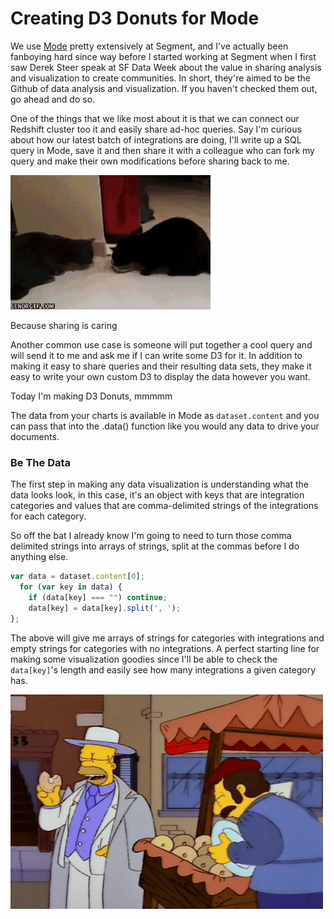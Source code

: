 # Creating D3 Donuts for Mode

We use [Mode](www.modeanalytics.com) pretty extensively at Segment, and I've actually been fanboying hard since way before I started working at Segment when I first saw Derek Steer speak at SF Data Week about the value in sharing analysis and visualization to create communities. In short, they're aimed to be the Github of data analysis and visualization. If you haven't checked them out, go ahead and do so.

One of the things that we like most about it is that we can connect our Redshift cluster too it and easily share ad-hoc queries. Say I'm curious about how our latest batch of integrations are doing, I'll write up a SQL query in Mode, save it and then share it with a colleague who can fork my query and make their own modifications before sharing back to me.

<p><img src="./sharing.gif" alt=""></p>
Because sharing is caring

Another common use case is someone will put together a cool query and will send it to me and ask me if I can write some D3 for it. In addition to making it easy to share queries and their resulting data sets, they make it easy to write your own custom D3 to display the data however you want.

Today I'm making D3 Donuts, mmmmm

The data from your charts is available in Mode as `dataset.content` and you can pass that into the .data() function like you would any data to drive your documents.

### Be The Data
The first step in making any data visualization is understanding what the data looks look, in this case, it's an object with keys that are integration categories and values that are comma-delimited strings of the integrations for each category.

So off the bat I already know I'm going to need to turn those comma delimited strings into arrays of strings, split at the commas before I do anything else.
```js
var data = dataset.content[0];
  for (var key in data) {
    if (data[key] === "") continue;
	data[key] = data[key].split(', ');
};
```
The above will give me arrays of strings for categories with integrations and empty strings for categories with no integrations. A perfect starting line for making some visualization goodies since I'll be able to check the `data[key]`'s length and easily see how many integrations a given category has.


<p><img src="./donutdon.gif" alt=""></p>